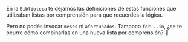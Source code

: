 En la `Biblioteca` te dejamos las definiciones de estas funciones que utilizaban listas por comprensión para que recuerdes la lógica. 

Pero no podés invocar `meses` ni `afortunados`. Tampoco `for...in`, ¿se te ocurre cómo combinarlas en una nueva lista por comprensión? :thinking: